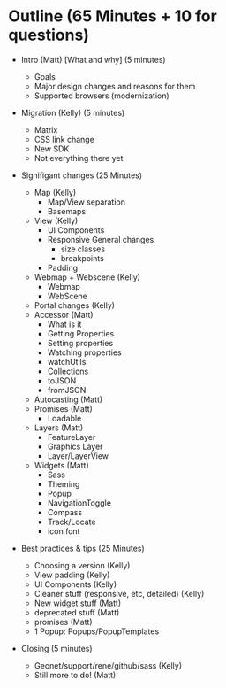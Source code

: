 # Outline (65 Minutes + 10 for questions)

- Intro (Matt) [What and why] (5 minutes)
  - Goals
  - Major design changes and reasons for them
  - Supported browsers (modernization)
- Migration (Kelly) (5 minutes)
  - Matrix
  - CSS link change
  - New SDK
  - Not everything there yet
- Signifigant changes (25 Minutes)
  - Map (Kelly)
    - Map/View separation
    - Basemaps
  - View (Kelly)
    - UI Components
    - Responsive General changes
      - size classes
      - breakpoints
    - Padding
  - Webmap + Webscene (Kelly)
    - Webmap 
    - WebScene
  - Portal changes  (Kelly)
  - Accessor (Matt)
    - What is it
    - Getting Properties
    - Setting properties
    - Watching properties
    - watchUtils
    - Collections
    - toJSON
    - fromJSON
  - Autocasting (Matt)
  - Promises (Matt)
    - Loadable
  - Layers (Matt)
    - FeatureLayer
    - Graphics Layer
    - Layer/LayerView
  - Widgets (Matt)
    - Sass 
    - Theming
    - Popup
    - NavigationToggle
    - Compass
    - Track/Locate
    - icon font
    
- Best practices & tips (25 Minutes)
  - Choosing a version (Kelly)
  - View padding  (Kelly)
  - UI Components (Kelly)
  - Cleaner stuff (responsive, etc, detailed) (Kelly)
  - New widget stuff (Matt)
  - deprecated stuff (Matt)
  - promises (Matt)
  - 1 Popup: Popups/PopupTemplates
- Closing (5 minutes)
  - Geonet/support/rene/github/sass (Kelly)
  - Still more to do! (Matt)